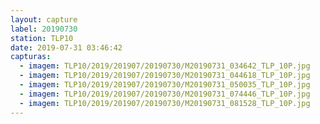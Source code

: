 ```yaml
---
layout: capture
label: 20190730
station: TLP10
date: 2019-07-31 03:46:42
capturas:
  - imagem: TLP10/2019/201907/20190730/M20190731_034642_TLP_10P.jpg
  - imagem: TLP10/2019/201907/20190730/M20190731_044618_TLP_10P.jpg
  - imagem: TLP10/2019/201907/20190730/M20190731_050035_TLP_10P.jpg
  - imagem: TLP10/2019/201907/20190730/M20190731_074446_TLP_10P.jpg
  - imagem: TLP10/2019/201907/20190730/M20190731_081528_TLP_10P.jpg
---
```

